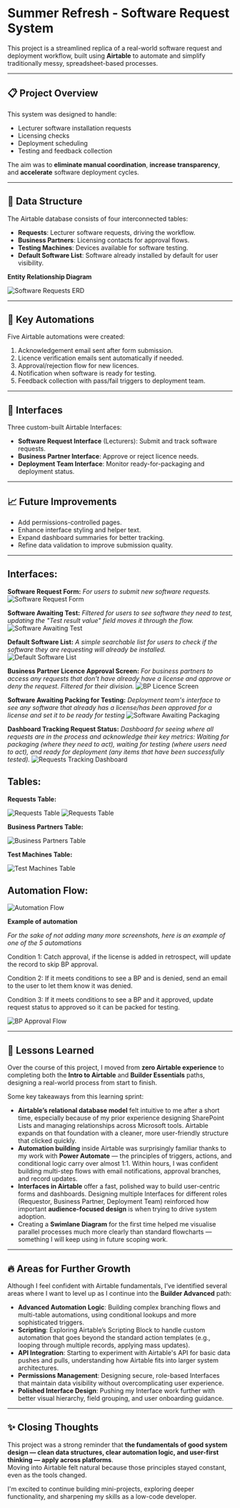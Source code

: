 # Summer Refresh - Software Request System

This project is a streamlined replica of a real-world software request and deployment workflow, built using **Airtable** to automate and simplify traditionally messy, spreadsheet-based processes.

---

## 📋 Project Overview

This system was designed to handle:
- Lecturer software installation requests
- Licensing checks
- Deployment scheduling
- Testing and feedback collection

The aim was to **eliminate manual coordination**, **increase transparency**, and **accelerate** software deployment cycles.

---

## 🧱 Data Structure

The Airtable database consists of four interconnected tables:
- **Requests**: Lecturer software requests, driving the workflow.
- **Business Partners**: Licensing contacts for approval flows.
- **Testing Machines**: Devices available for software testing.
- **Default Software List**: Software already installed by default for user visibility.

**Entity Relationship Diagram**

![Software Requests ERD](images/SoftwareRequestERD.png)

---

## 🤖 Key Automations

Five Airtable automations were created:
1. Acknowledgement email sent after form submission.
2. Licence verification emails sent automatically if needed.
3. Approval/rejection flow for new licences.
4. Notification when software is ready for testing.
5. Feedback collection with pass/fail triggers to deployment team.

---

## 🎨 Interfaces

Three custom-built Airtable Interfaces:
- **Software Request Interface** (Lecturers): Submit and track software requests.
- **Business Partner Interface**: Approve or reject licence needs.
- **Deployment Team Interface**: Monitor ready-for-packaging and deployment status.

---

## 📈 Future Improvements

- Add permissions-controlled pages.
- Enhance interface styling and helper text.
- Expand dashboard summaries for better tracking.
- Refine data validation to improve submission quality.

---

## Interfaces:

**Software Request Form:**
*For users to submit new software requests.*
![Software Request Form](images/SoftwareRequestForm.png)

**Software Awaiting Test:**
*Filtered for users to see software they need to test, updating the "Test result value" field moves it through the flow.*
![Software Awaiting Test](images/SoftwareAwaitingTest.png)

**Default Software List:**
*A simple searchable list for users to check if the software they are requesting will already be installed.*
![Default Software List ](images/DefaultSoftwareList.png)

**Business Partner Licence Approval Screen:**
*For business partners to access any requests that don't have already have a license and approve or deny the request. Filtered for their division.*
![BP Licence Screen](images/BPLicenceApprovalScreen.png)

**Software Awaiting Packing for Testing:**
*Deployment team's interface to see any software that already has a license/has been approved for a license and set it to be ready for testing*
![Software Awaiting Packaging](images/SoftwareAwaitingPackaging.png)

**Dashboard Tracking Request Status:**
*Dashboard for seeing where all requests are in the process and acknowledge their key metrics: Waiting for packaging (where they need to act), waiting for testing (where users need to act), and ready for deployment (any items that have been successfully tested).*
![Requests Tracking Dashboard](images/SoftwareTrackingDashboard.png)

## Tables:

**Requests Table:**

![Requests Table](images/requests-table.png)
![Requests Table](images/requests-table2.png)

**Business Partners Table:**

![Business Partners Table](images/bp-table.png)

**Test Machines Table:**

![Test Machines Table](images/test-machines-table.png)

## Automation Flow:

![Automation Flow](images/SummerRefreshSimplePoolDiagram.png)

**Example of automation**

*For the sake of not adding many more screenshots, here is an example of one of the 5 automations*

Condition 1: Catch approval, if the license is added in retrospect, will update the record to skip BP approval.

Condition 2: If it meets conditions to see a BP and is denied, send an email to the user to let them know it was denied.

Condition 3: If it meets conditions to see a BP and it approved, update request status to approved so it can be packed for testing.

![BP Approval Flow](images/ExampleAutomation.png)

---

## 🧠 Lessons Learned

Over the course of this project, I moved from **zero Airtable experience** to completing both the **Intro to Airtable** and **Builder Essentials** paths, designing a real-world process from start to finish.  

Some key takeaways from this learning sprint:

- **Airtable’s relational database model** felt intuitive to me after a short time, especially because of my prior experience designing SharePoint Lists and managing relationships across Microsoft tools. Airtable expands on that foundation with a cleaner, more user-friendly structure that clicked quickly.
- **Automation building** inside Airtable was surprisingly familiar thanks to my work with **Power Automate** — the principles of triggers, actions, and conditional logic carry over almost 1:1. Within hours, I was confident building multi-step flows with email notifications, approval branches, and record updates.
- **Interfaces in Airtable** offer a fast, polished way to build user-centric forms and dashboards. Designing multiple Interfaces for different roles (Requestor, Business Partner, Deployment Team) reinforced how important **audience-focused design** is when trying to drive system adoption.
- Creating a **Swimlane Diagram** for the first time helped me visualise parallel processes much more clearly than standard flowcharts — something I will keep using in future scoping work.

---

## 🔥 Areas for Further Growth

Although I feel confident with Airtable fundamentals, I’ve identified several areas where I want to level up as I continue into the **Builder Advanced** path:

- **Advanced Automation Logic**: Building complex branching flows and multi-table automations, using conditional lookups and more sophisticated triggers.
- **Scripting**: Exploring Airtable’s Scripting Block to handle custom automation that goes beyond the standard action templates (e.g., looping through multiple records, applying mass updates).
- **API Integration**: Starting to experiment with Airtable's API for basic data pushes and pulls, understanding how Airtable fits into larger system architectures.
- **Permissions Management**: Designing secure, role-based Interfaces that maintain data visibility without overcomplicating user experience.
- **Polished Interface Design**: Pushing my Interface work further with better visual hierarchy, field grouping, and user onboarding guidance.

---

## ✨ Closing Thoughts

This project was a strong reminder that **the fundamentals of good system design — clean data structures, clear automation logic, and user-first thinking — apply across platforms**.  
Moving into Airtable felt natural because those principles stayed constant, even as the tools changed.

I'm excited to continue building mini-projects, exploring deeper functionality, and sharpening my skills as a low-code developer.


